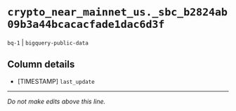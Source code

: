 # `crypto_near_mainnet_us._sbc_b2824ab09b3a44bcacacfade1dac6d3f`
`bq-1` | `bigquery-public-data`

## Column details
* [TIMESTAMP] `last_update`

-------------------------------------------------------------------------------
*Do not make edits above this line.*
